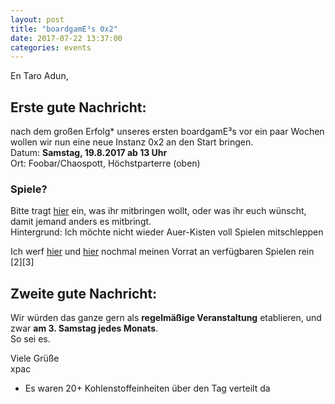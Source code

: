 ```yaml
---
layout: post
title: "boardgamE³s 0x2"
date: 2017-07-22 13:37:00
categories: events
---
```


En Taro Adun,

## Erste gute Nachricht:
nach dem großen Erfolg* unseres ersten boardgamE³s vor ein paar Wochen wollen wir nun eine neue Instanz 0x2 an den Start bringen.  
Datum: **Samstag, 19.8.2017 ab 13 Uhr**  
Ort: Foobar/Chaospott, Höchstparterre (oben)

### Spiele?
Bitte tragt [hier](https://pads.chaospott.de/p/boardgamE%C2%B3s-0x2) ein, was ihr mitbringen wollt, oder was ihr euch wünscht, damit jemand anders es mitbringt.  
Hintergrund: Ich möchte nicht wieder Auer-Kisten voll Spielen mitschleppen  

Ich werf [hier](https://murmel.areafunky.net/seafile/f/d5033b1a7e/?raw=1) und [hier](https://murmel.areafunky.net/seafile/f/77359a7195/?raw=1) nochmal meinen Vorrat an verfügbaren Spielen rein [2][3]

## Zweite gute Nachricht:
Wir würden das ganze gern als **regelmäßige Veranstaltung** etablieren, und zwar **am 3. Samstag jedes Monats**.  
So sei es.

Viele Grüße  
xpac

* Es waren 20+ Kohlenstoffeinheiten über den Tag verteilt da
